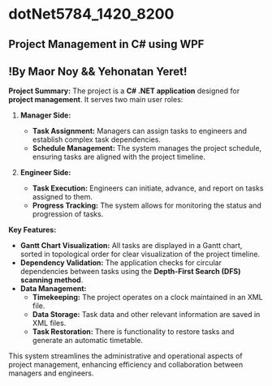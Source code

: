 # dotNet5784_1420_8200

## Project Management in C\# using WPF

## !By Maor Noy && Yehonatan Yeret!

**Project Summary:**
The project is a **C# .NET application** designed for **project management**. It serves two main user roles:

1. **Manager Side:**
   - **Task Assignment:** Managers can assign tasks to engineers and establish complex task dependencies.
   - **Schedule Management:** The system manages the project schedule, ensuring tasks are aligned with the project timeline.

2. **Engineer Side:**
   - **Task Execution:** Engineers can initiate, advance, and report on tasks assigned to them.
   - **Progress Tracking:** The system allows for monitoring the status and progression of tasks.

**Key Features:**
- **Gantt Chart Visualization:** All tasks are displayed in a Gantt chart, sorted in topological order for clear visualization of the project timeline.
- **Dependency Validation:** The application checks for circular dependencies between tasks using the **Depth-First Search (DFS) scanning method**.
- **Data Management:**
   - **Timekeeping:** The project operates on a clock maintained in an XML file.
   - **Data Storage:** Task data and other relevant information are saved in XML files.
   - **Task Restoration:** There is functionality to restore tasks and generate an automatic timetable.

This system streamlines the administrative and operational aspects of project management, enhancing efficiency and collaboration between managers and engineers.
